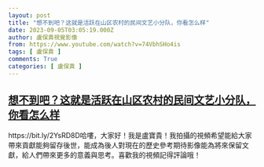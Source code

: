 ```yaml
---
layout: post
title: "想不到吧？这就是活跃在山区农村的民间文艺小分队，你看怎么样"
date: 2023-09-05T03:05:19.000Z
author: 盧保貴視覺影像
from: https://www.youtube.com/watch?v=74VbhSHo4is
tags: [ 盧保貴 ]
comments: True
categories: [ 盧保貴 ]
---
```

<!--1693883119000-->
[想不到吧？这就是活跃在山区农村的民间文艺小分队，你看怎么样](https://www.youtube.com/watch?v=74VbhSHo4is)
------

<div>
https://bit.ly/2YsRD8D哈嘍，大家好！我是盧寶貴！我拍攝的視頻希望能給大家帶來貢獻能夠留存後世，能成為後人對現在的歷史參考期待影像能為將來保留文獻，給人們帶來更多的意義與思考。喜歡我的視頻記得評論哦！
</div>
